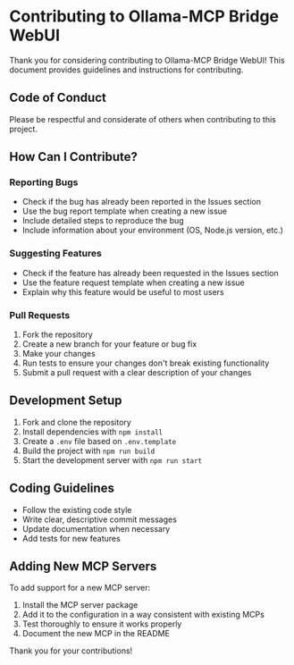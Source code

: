 # Contributing to Ollama-MCP Bridge WebUI

Thank you for considering contributing to Ollama-MCP Bridge WebUI! This document provides guidelines and instructions for contributing.

## Code of Conduct

Please be respectful and considerate of others when contributing to this project.

## How Can I Contribute?

### Reporting Bugs

- Check if the bug has already been reported in the Issues section
- Use the bug report template when creating a new issue
- Include detailed steps to reproduce the bug
- Include information about your environment (OS, Node.js version, etc.)

### Suggesting Features

- Check if the feature has already been requested in the Issues section
- Use the feature request template when creating a new issue
- Explain why this feature would be useful to most users

### Pull Requests

1. Fork the repository
2. Create a new branch for your feature or bug fix
3. Make your changes
4. Run tests to ensure your changes don't break existing functionality
5. Submit a pull request with a clear description of your changes

## Development Setup

1. Fork and clone the repository
2. Install dependencies with `npm install`
3. Create a `.env` file based on `.env.template`
4. Build the project with `npm run build`
5. Start the development server with `npm run start`

## Coding Guidelines

- Follow the existing code style
- Write clear, descriptive commit messages
- Update documentation when necessary
- Add tests for new features

## Adding New MCP Servers

To add support for a new MCP server:

1. Install the MCP server package
2. Add it to the configuration in a way consistent with existing MCPs
3. Test thoroughly to ensure it works properly
4. Document the new MCP in the README

Thank you for your contributions!
